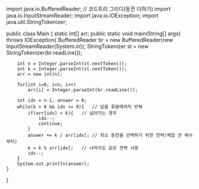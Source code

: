 import java.io.BufferedReader;
// 코드트리 그리디(동전 더하기)
import java.io.InputStreamReader;
import java.io.IOException;
import java.util.StringTokenizer;

public class Main {
    static int[] arr;
    public static void main(String[] args) throws IOException{
        BufferedReader br = new BufferedReader(new InputStreamReader(System.in));
        StringTokenizer st = new StringTokenizer(br.readLine());

        int n = Integer.parseInt(st.nextToken());
        int k = Integer.parseInt(st.nextToken());
        arr = new int[n];

        for(int i=0; i<n; i++)
            arr[i] = Integer.parseInt(br.readLine());

        int idx = n-1, answer = 0;
        while(k > 0 && idx >= 0){   // 답을 찾을때까지 반복
            if(arr[idx] > k){   // 넘어가는 경우
                idx--;
                continue;
            }
            answer += k / arr[idx]; // 최소 동전을 선택하기 위한 전략(제일 큰 배수 부터)
            k = k % arr[idx];   // 나머지도 같은 전략 사용
            idx--;
        }
        System.out.println(answer);
    }
}